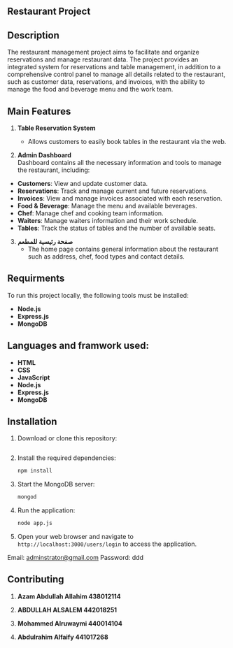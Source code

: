 ## Restaurant Project

## Description

The restaurant management project aims to facilitate and organize reservations and manage restaurant data. The project provides an integrated system for reservations and table management, in addition to a comprehensive control panel to manage all details related to the restaurant, such as customer data, reservations, and invoices, with the ability to manage the food and beverage menu and the work team.

## Main Features

1. **Table Reservation System** 
   - Allows customers to easily book tables in the restaurant via the web.

2. **Admin Dashboard**  
   Dashboard contains all the necessary information and tools to manage the restaurant, including:
- **Customers**: View and update customer data.
- **Reservations**: Track and manage current and future reservations.
- **Invoices**: View and manage invoices associated with each reservation.
- **Food & Beverage**: Manage the menu and available beverages.
- **Chef**: Manage chef and cooking team information.
- **Waiters**: Manage waiters information and their work schedule.
- **Tables**: Track the status of tables and the number of available seats.

3. **صفحة رئيسية للمطعم**  
      - The home page contains general information about the restaurant such as address, chef, food types and contact details.

## Requirments

To run this project locally, the following tools must be installed:

- **Node.js**  
- **Express.js**  
- **MongoDB**  

## Languages and framwork used:
- **HTML**
- **CSS**
- **JavaScript**
- **Node.js**  
- **Express.js**  
- **MongoDB** 

## Installation

1. Download or clone this repository:
   ```bash
   

2. Install the required dependencies:
   ```bash
   npm install
   ```

3. Start the MongoDB server:
   ```bash
   mongod
   ```

4. Run the application:
   ```bash
   node app.js
   ```

5. Open your web browser and navigate to `http://localhost:3000/users/login` to access the application.

Email: adminstrator@gmail.com
Password: ddd
## Contributing
   1. **Azam Abdullah Allahim 438012114**

   2. **ABDULLAH ALSALEM   442018251**

   3. **Mohammed Alruwaymi    440014104**

   4. **Abdulrahim Alfaify   441017268**
